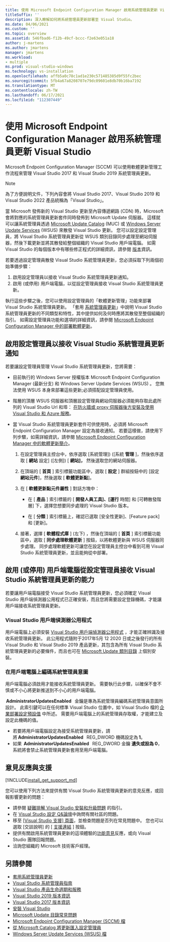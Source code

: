 ```yaml
---
title: 使用 Microsoft Endpoint Configuration Manager 啟用系統管理員更新 Visual Studio
titleSuffix: ''
description: 深入瞭解如何將系統管理員更新部署至 Visual Studio。
ms.date: 04/06/2021
ms.custom: ''
ms.topic: overview
ms.assetid: 546fbad6-f12b-49cf-bccc-f2e63e051a18
author: j-martens
ms.author: jmartens
manager: jmartens
ms.workload:
- multiple
ms.prod: visual-studio-windows
ms.technology: vs-installation
ms.openlocfilehash: affb5a0c78c1ad1e230c571485385d9f55fc2bec
ms.sourcegitcommit: 5fb4a67a8208707e79dc09601e8db70b16ba7192
ms.translationtype: MT
ms.contentlocale: zh-TW
ms.lasthandoff: 06/17/2021
ms.locfileid: "112307449"
---
```

# <a name="enabling-administrator-updates-to-visual-studio-with-microsoft-endpoint-configuration-manager"></a>使用 Microsoft Endpoint Configuration Manager 啟用系統管理員更新 Visual Studio

Microsoft Endpoint Configuration Manager (SCCM) 可以使用軟體更新管理工作流程來管理 Visual Studio 2017 和 Visual Studio 2019 系統管理員更新。

> [!NOTE]
> 為了方便說明文件，下列內容會將 Visual Studio 2017、Visual Studio 2019 和 Visual Studio 2022 產品統稱為「Visual Studio」。

當 Microsoft 發佈新的 Visual Studio 更新至內容傳遞網路 (CDN) 時，Microsoft 會將對應的系統管理員更新套件同時發佈到 Microsoft Update 伺服器。 這樣就可以讓系統管理員透過 [Microsoft Update Catalog](https://www.catalog.update.microsoft.com/Home.aspx) (MUC) 或 [Windows Server Update Services](/windows-server/administration/windows-server-update-services/get-started/windows-server-update-services-wsus) (WSUS) 來散發 Visual Studio 更新。 您可以設定設定管理員，將 Visual Studio 系統管理員更新從 WSUS 類別目錄同步處理至網站伺服器，然後下載更新並將其散發給整個組織的 Visual Studio 用戶端電腦。 如需 Visual Studio 的每個版本中有哪些修正程式的詳細資訊，請參閱 [版本](/visualstudio/releases/2019/release-notes)資訊。

若要透過設定管理員散發 Visual Studio 系統管理員更新，您必須採取下列兩個初始準備步驟：
1. 啟用設定管理員以接收 Visual Studio 系統管理員更新通知。 
2. 啟用 (或停用) 用戶端電腦，以從設定管理員接收 Visual Studio 系統管理員更新。

執行這些步驟之後，您可以使用設定管理員的「軟體更新管理」功能來部署 Visual Studio 系統管理員更新。 「套用 [系統管理員更新](../install/applying-administrator-updates.md)」中說明 Visual Studio 系統管理員更新的不同類型和特性，其中提供如何及何時應將其散發至整個組織的指引。 如需設定管理員功能和選項的詳細資訊，請參閱 [Microsoft Endpoint Configuration Manager 中的部署軟體更新](/mem/configmgr/sum/deploy-use/deploy-software-updates)。

## <a name="enable-configuration-manager-to-receive-visual-studio-administrator-update-notifications"></a>啟用設定管理員以接收 Visual Studio 系統管理員更新通知

若要讓設定管理員管理 Visual Studio 系統管理員更新，您將需要：

* 目前執行的 Windows Server 授權版本 Microsoft Endpoint Configuration Manager (最新分支) 和 Windows Server Update Services (WSUS) 。 您無法使用 WSUS 本身來部署這些更新;必須搭配設定管理員使用。

* 階層的頂層 WSUS 伺服器和頂層設定管理員網站伺服器必須能夠存取此處所列的 Visual Studio Url 和埠： [在防火牆或 proxy 伺服器後方安裝及使用 Visual Studio 和 Azure 服務](../install/install-and-use-visual-studio-behind-a-firewall-or-proxy-server.md)。  

* 當 Visual Studio 系統管理員更新套件可供使用時，必須將 Microsoft Endpoint Configuration Manager 設定為接收通知。  若要這樣做，請使用下列步驟，如需詳細資訊，請參閱 [Microsoft Endpoint Configuration Manager 中的軟體更新簡介](/mem/configmgr/sum/understand/software-updates-introduction)。

  1. 在設定管理員主控台中，依序選取 [系統管理])  ([系統 **管理** ]，然後依序選取 [ **網站** 設定] ([左側]) [ **網站]，** 然後選取您的網站伺服器。

  2. 在頂端的 [ **首頁** ] 索引標籤功能區中，選取 [ **設定** ] 群組按鈕中的 [設定 **網站元件**]，然後選取 [ **軟體更新點**]。

  3. 在 [ **軟體更新點元件屬性** ] 對話方塊中：

        * 在 [ **產品** ] 索引標籤的 [ **開發人員工具]、[運行** 時間] 和 [可轉散發階層] 下，選擇您想要同步處理的 Visual Studio 版本。

        * 在 [ **分類** ] 索引標籤上，確認已選取 [安全性更新]、[Feature pack] 和 [更新]。

  4. 接著，選擇 [ **軟體程式庫** ] (左下) ，然後在頂端的 [ **首頁** ] 索引標籤功能區中，選取 [ **同步處理軟體更新** ] 按鈕，以將軟體更新與 WSUS 伺服器同步處理。 同步處理軟體更新可讓您在設定管理員主控台中看到可用 Visual Studio 系統管理員更新，並且能夠從中部署。

## <a name="enable-or-disable-client-machines-ability-to-receive-visual-studio-administrator-updates-from-configuration-manager"></a>啟用 (或停用) 用戶端電腦從設定管理員接收 Visual Studio 系統管理員更新的能力

若要讓用戶端電腦接受 Visual Studio 系統管理員更新，您必須確定 Visual Studio 用戶端偵測器公用程式已正確安裝，而且您將需要設定登錄機碼，才能讓用戶端接收系統管理員更新。  

### <a name="visual-studio-client-detector-utility"></a>Visual Studio 用戶端偵測器公用程式

用戶端電腦上必須安裝 [Visual Studio 用戶端偵測器公用程式](https://support.microsoft.com/help/5001148) ，才能正確辨識及接收系統管理員更新。 此公用程式隨附于2017年5月 12 2020 日或之後發行的所有 Visual Studio 和 Visual Studio 2019 產品更新，其包含為所有 Visual Studio 系統管理員更新的必要條件，而且也可在 [Microsoft Update 類別目錄](https://catalog.update.microsoft.com) 上個別安裝。

### <a name="encoding-administrator-intent-on-the-client-machines"></a>在用戶端電腦上編碼系統管理員意圖

用戶端電腦必須啟用才能接收系統管理員更新。 需要執行此步驟，以確保不會不慎或不小心將更新推送到不小心的用戶端電腦。

 **AdministratorUpdatesEnabled**   金鑰是專為系統管理員編碼系統管理員意圖所設計。 此索引鍵可以在任何標準 Visual Studio 位置中，如 Visual Studio 檔的 [企業部署設定預設值](/visualstudio/install/set-defaults-for-enterprise-deployments) 中所述。 需要用戶端電腦上的系統管理員存取權，才能建立及設定此機碼的值。

* 若要將用戶端電腦設定為接受系統管理員更新，請將 **AdministratorUpdatesEnabled**   REG_DWORD 機碼設定為 **1**。
* 如果  **AdministratorUpdatesEnabled**   REG_DWORD 金鑰 **遺失或設為 0**，系統將會禁止系統管理員更新套用至用戶端電腦。

## <a name="feedback-and-support"></a>意見反應與支援

[!INCLUDE[install_get_support_md](includes/install_get_support_md.md)]

您可以使用下列方法來提供有關 Visual Studio 系統管理員更新的意見反應，或回報影響更新的問題：

* 請參閱 [疑難排解 Visual Studio 安裝和升級問題](../install/troubleshooting-installation-issues.md) 的指引。
* 在 [Visual Studio 設定 Q&論壇](/answers/topics/vs-setup.html)中詢問有關社區的問題。
* 移至 [ [Visual Studio 支援] 頁面](https://visualstudio.microsoft.com/vs/support/)，並檢查問題是否列在常見問題中。  您也可以選取 [交談說明] 的 [ [支援連結](https://visualstudio.microsoft.com/vs/support/#talktous) ] 按鈕。
* 提供有關啟用系統管理員更新的這項體驗的[功能意見](https://aka.ms/vs/wsus/feedback)反應，或向 Visual Studio 團隊回報問題。
* 洽詢您組織的 Microsoft 技術客戶經理。

## <a name="see-also"></a>另請參閱

* [套用系統管理員更新](../install/applying-administrator-updates.md)
* [Visual Studio 系統管理員指南](../install/visual-studio-administrator-guide.md)
* [Visual Studio 產品生命週期和服務](/visualstudio/productinfo/vs-servicing-vs)
* [Visual Studio 2019 版本資訊](/visualstudio/releases/2019/release-notes)
* [Visual Studio 2017 版本資訊](/visualstudio/releasenotes/vs2017-relnotes)
* [安裝 Visual Studio](../install/install-visual-studio.md)
* [Microsoft Update 目錄常見問題](https://www.catalog.update.microsoft.com/faq.aspx)
* [Microsoft Endpoint Configuration Manager (SCCM) 檔](/mem/configmgr)
* [從 Microsoft Catalog 將更新匯入設定管理員](/mem/configmgr/sum/get-started/synchronize-software-updates#import-updates-from-the-microsoft-update-catalog)
* [Windows Server Update Services (WSUS) 檔](/windows-server/administration/windows-server-update-services/get-started-windows-server-update-services-wsus)
